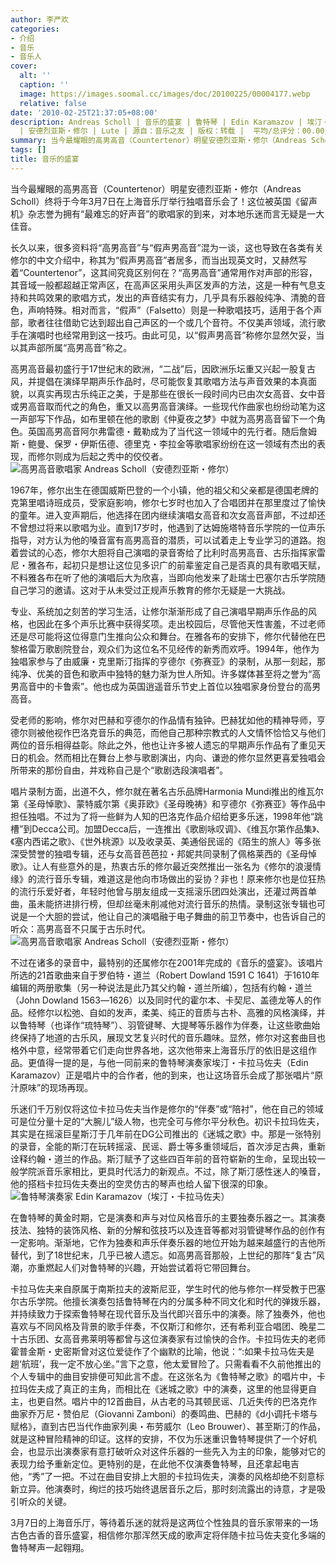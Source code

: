 ```yaml
---
author: 李严欢
categories:
- 介绍
- 音乐
- 音乐人
cover:
  alt: ''
  caption: ''
  image: https://images.soomal.cc/images/doc/20100225/00004177.webp
  relative: false
date: '2010-02-25T21:37:05+08:00'
description: Andreas Scholl | 音乐的盛宴 | 鲁特琴 | Edin Karamazov | 埃汀・卡拉马佐夫 | 高男高音 | 琉特琴
  | 安德烈亚斯・修尔 | Lute | 源自：音乐之友 | 版权：转载 |  平均/总评分：00.00/0
summary: 当今最耀眼的高男高音（Countertenor）明星安德烈亚斯・修尔（Andreas Scholl）终将于今年3月7日在上海音乐厅举行独唱音乐会了！这位被英国《留声机》杂志誉为拥有“最难忘的好声音”的歌唱家的到来，对本地乐迷而言无疑是一大佳音。长久以来，很多资料将“高男高音”与“假声男高音”混为一谈，这也导致在各类有关修尔的中文介绍中，称其为“假声男高音”者居多，而当出现英文时，又赫然写着“Countertenor”，这其间究竟区别何在？
tags: []
title: 音乐的盛宴
---
```


当今最耀眼的高男高音（Countertenor）明星安德烈亚斯・修尔（Andreas Scholl）终将于今年3月7日在上海音乐厅举行独唱音乐会了！这位被英国《留声机》杂志誉为拥有“最难忘的好声音”的歌唱家的到来，对本地乐迷而言无疑是一大佳音。

长久以来，很多资料将“高男高音”与“假声男高音”混为一谈，这也导致在各类有关修尔的中文介绍中，称其为“假声男高音”者居多，而当出现英文时，又赫然写着“Countertenor”，这其间究竟区别何在？“高男高音”通常用作对声部的形容，其音域一般都超越正常声区，在高声区采用头声区发声的方法，这是一种有气息支持和共鸣效果的歌唱方式，发出的声音结实有力，几乎具有乐器般纯净、清脆的音色，声响特殊。相对而言，“假声”（Falsetto）则是一种歌唱技巧，适用于各个声部，歌者往往借助它达到超出自己声区的一个或几个音符。不仅美声领域，流行歌手在演唱时也经常用到这一技巧。由此可见，以“假声男高音”称修尔显然欠妥，当以其声部所属“高男高音”称之。

高男高音最初盛行于17世纪末的欧洲，“二战”后，因欧洲乐坛重又兴起一股复古风，并提倡在演绎早期声乐作品时，尽可能恢复其歌唱方法与声音效果的本真面貌，以真实再现古乐纯正之美，于是那些在很长一段时间内已由次女高音、女中音或男高音取而代之的角色，重又以高男高音演绎。一些现代作曲家也纷纷动笔为这一声部写下作品，如布里顿在他的歌剧《仲夏夜之梦》中就为高男高音留下一个角色。英国高男高音阿尔弗雷德・戴勒成为了当代这一领域中的先行者。随后詹姆斯・鲍曼、保罗・伊斯伍德、德里克・李拉金等歌唱家纷纷在这一领域有杰出的表现，而修尔则成为后起之秀中的佼佼者。
![高男高音歌唱家 Andreas Scholl（安德烈亚斯・修尔）](https://images.soomal.cc/images/doc/20100225/00004176.webp)





1967年，修尔出生在德国威斯巴登的一个小镇，他的祖父和父亲都是德国老牌的克第里唱诗班成员，受家庭影响，修尔七岁时也加入了合唱团并在那里度过了愉快的童年。进入变声期后，他选择在团内继续演唱女高音和次女高音声部，不过却还不曾想过将来以歌唱为业。直到17岁时，他遇到了达姆施塔特音乐学院的一位声乐指导，对方认为他的嗓音富有高男高音的潜质，可以试着走上专业学习的道路。抱着尝试的心态，修尔大胆将自己演唱的录音寄给了比利时高男高音、古乐指挥家雷尼・雅各布，起初只是想让这位见多识广的前辈鉴定自己是否真的具有歌唱天赋，不料雅各布在听了他的演唱后大为欣喜，当即向他发来了赴瑞士巴塞尔古乐学院随自己学习的邀请。这对于从未受过正规声乐教育的修尔无疑是一大挑战。

专业、系统加之刻苦的学习生活，让修尔渐渐形成了自己演唱早期声乐作品的风格，也因此在多个声乐比赛中获得奖项。走出校园后，尽管他天性害羞，不过老师还是尽可能将这位得意门生推向公众和舞台。在雅各布的安排下，修尔代替他在巴黎格雷万歌剧院登台，观众们为这位名不见经传的新秀而欢呼。1994年，他作为独唱家参与了由威廉・克里斯汀指挥的亨德尔《弥赛亚》的录制，从那一刻起，那纯净、优美的音色和歌声中独特的魅力渐为世人所知。许多媒体甚至将之誉为“高男高音中的卡鲁索”。他也成为英国逍遥音乐节史上首位以独唱家身份登台的高男高音。

受老师的影响，修尔对巴赫和亨德尔的作品情有独钟。巴赫犹如他的精神导师，亨德尔则被他视作巴洛克音乐的典范，而他自己那种宗教式的人文情怀恰恰又与他们两位的音乐相得益彰。除此之外，他也让许多被人遗忘的早期声乐作品有了重见天日的机会。然而相比在舞台上参与歌剧演出，内向、谦逊的修尔显然更喜爱独唱会所带来的那份自由，并戏称自己是个“歌剧选段演唱者”。

唱片录制方面，出道不久，修尔就在著名古乐品牌Harmonia Mundi推出的维瓦尔第《圣母悼歌》、蒙特威尔第《奥菲欧》《圣母晚祷》和亨德尔《弥赛亚》等作品中担任独唱。不过为了将一些鲜为人知的巴洛克作品介绍给更多乐迷，1998年他“跳槽”到Decca公司。加盟Decca后，一连推出《歌剧咏叹调》、《维瓦尔第作品集》、《塞内西诺之歌》、《世外桃源》以及收录英、美通俗民谣的《陌生的旅人》等多张深受赞誉的独唱专辑，还与女高音芭芭拉・邦妮共同录制了佩格莱西的《圣母悼歌》。让人有些意外的是，热衷古乐的修尔最近突然推出一张名为《修尔的浪漫情缘》的流行音乐专辑，难道这是他向市场做出的妥协？非也！原来修尔也是位狂热的流行乐爱好者，年轻时他曾与朋友组成一支摇滚乐团四处演出，还灌过两首单曲，虽未能挤进排行榜，但却丝毫未削减他对流行音乐的热情。录制这张专辑也可说是一个大胆的尝试，他让自己的演唱融于电子舞曲的前卫节奏中，也告诉自己的听众：高男高音不只属于古乐时代。
![高男高音歌唱家 Andreas Scholl（安德烈亚斯・修尔）](https://images.soomal.cc/images/doc/20100225/00004177.webp)





不过在诸多的录音中，最特别的还属修尔在2001年完成的《音乐的盛宴》。该唱片所选的21首歌曲来自于罗伯特・道兰（Robert Dowland 1591 C 1641）于1610年编辑的两册歌集（另一种说法是此乃其父约翰・道兰所编），包括有约翰・道兰（John Dowland 1563―1626）以及同时代的霍尔本、卡契尼、盖德龙等人的作品。经修尔以松弛、自如的发声，柔美、纯正的音质与古朴、高雅的风格演绎，并以鲁特琴（也译作“琉特琴”）、羽管键琴、大提琴等乐器作为伴奏，让这些歌曲始终保持了地道的古乐风，展现文艺复兴时代的音乐趣味。显然，修尔对这套曲目也格外中意，经常带着它们走向世界各地，这次他带来上海音乐厅的依旧是这组作品。更值得一提的是，与他一同前来的鲁特琴演奏家埃汀・卡拉马佐夫（Edin Karamazov）正是唱片中的合作者，他的到来，也让这场音乐会成了那张唱片“原汁原味”的现场再现。

乐迷们千万别仅将这位卡拉马佐夫当作是修尔的“伴奏”或“陪衬”，他在自己的领域可是位分量十足的“大腕儿”级人物，也完全可与修尔平分秋色。初识卡拉玛佐夫，其实是在摇滚巨星斯汀于几年前在DG公司推出的《迷城之歌》中。那是一张特别的录音，全能的斯汀在玩转摇滚、民谣、爵士等多重领域后，首次涉足古典，重新诠释约翰・道兰的作品。斯汀赋予了这些四百年前的音符崭新的生命，呈现出较一般学院派音乐家相比，更具时代活力的新观点。不过，除了斯汀感性迷人的嗓音，他的搭档卡拉玛佐夫奏出的空灵仿古的琴声也给人留下很深的印象。
![鲁特琴演奏家 Edin Karamazov（埃汀・卡拉马佐夫）](https://images.soomal.cc/images/doc/20100225/00004178.webp)





在鲁特琴的黄金时期，它是演奏和声与对位风格音乐的主要独奏乐器之一。其演奏技法、独特的装饰风格、新的分解和弦技巧以及连音等都对羽管键琴作品的创作有一定影响。渐渐地，它作为独奏和声乐伴奏乐器的地位开始为越来越盛行的吉他所替代，到了18世纪末，几乎已被人遗忘。如高男高音那般，上世纪的那阵“复古”风潮，亦重燃起人们对鲁特琴的兴趣，开始尝试着将它带回舞台。

卡拉马佐夫来自原属于南斯拉夫的波斯尼亚，学生时代的他与修尔一样受教于巴塞尔古乐学院。他擅长演奏包括鲁特琴在内的分属多种不同文化和时代的弹拨乐器，并持续致力于探索鲁特琴在现代音乐及当代即兴音乐中的演奏。除了独奏外，他也喜欢与不同风格及背景的歌手伴奏，不仅斯汀和修尔，还有希利亚合唱团、晚星二十古乐团、女高音弗莱明等都曾与这位演奏家有过愉快的合作。卡拉玛佐夫的老师霍普金斯・史密斯曾对这位爱徒作了个幽默的比喻，他说：“:如果卡拉马佐夫是趟‘航班’，我一定不放心坐。”言下之意，他太爱冒险了。只需看看不久前他推出的个人专辑中的曲目安排便可知此言不虚。在这张名为《鲁特琴之歌》的唱片中，卡拉玛佐夫成了真正的主角，而相比在《迷城之歌》中的演奏，这里的他显得更自主，也更自然。唱片中的12首曲目，从古老的马其顿民谣、几近失传的巴洛克作曲家乔万尼・赞伯尼（Giovanni Zamboni）的奏鸣曲、巴赫的《d小调托卡塔与赋格》，直到古巴当代作曲家列奥・布劳威尔（Leo Brouwer）、甚至斯汀的作品，就是这种冒险精神的印证。这样的安排，不仅为乐迷重识鲁特琴提供了一个好机会，也显示出演奏家有意打破听众对这件乐器的一些先入为主的印象，能够对它的表现力给予重新定位。更特别的是，在此他不仅演奏鲁特琴，且还拿起电吉他，“秀”了一把。不过在曲目安排上大胆的卡拉玛佐夫，演奏的风格却绝不刻意标新立异。他演奏时，绚烂的技巧始终退居音乐之后，那时刻流露出的诗意，才是吸引听众的关键。

3月7日的上海音乐厅，等待着乐迷的就将是这两位个性独具的音乐家带来的一场古色古香的音乐盛宴，相信修尔那浑然天成的歌声定将伴随卡拉马佐夫变化多端的鲁特琴声一起翱翔。
